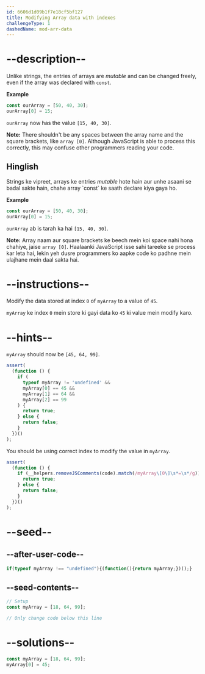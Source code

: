 ```yaml
---
id: 6606d1d09b1f7e18cf5bf127
title: Modifying Array data with indexes
challengeType: 1
dashedName: mod-arr-data
---
```


# --description--

Unlike strings, the entries of arrays are <dfn>mutable</dfn> and can be changed freely, even if the array was declared with `const`.

**Example**

```js
const ourArray = [50, 40, 30];
ourArray[0] = 15;
```

`ourArray` now has the value `[15, 40, 30]`.

**Note:** There shouldn't be any spaces between the array name and the square brackets, like `array [0]`. Although JavaScript is able to process this correctly, this may confuse other programmers reading your code.
<h2>Hinglish</h2>
Strings ke vipreet, arrays ke entries <dfn>mutable</dfn> hote hain aur unhe asaani se badal sakte hain, chahe array `const` ke saath declare kiya gaya ho.

**Example**

```js
const ourArray = [50, 40, 30];
ourArray[0] = 15;
```

`ourArray` ab is tarah ka hai `[15, 40, 30]`.

**Note:** Array naam aur square brackets ke beech mein koi space nahi hona chahiye, jaise `array [0]`. Haalaanki JavaScript isse sahi tareeke se process kar leta hai, lekin yeh dusre programmers ko aapke code ko padhne mein ulajhane mein daal sakta hai.

# --instructions--

Modify the data stored at index `0` of `myArray` to a value of `45`.

`myArray` ke index `0` mein store ki gayi data ko `45` ki value mein modify karo.

# --hints--

`myArray` should now be `[45, 64, 99]`.

```js
assert(
  (function () {
    if (
      typeof myArray != 'undefined' &&
      myArray[0] == 45 &&
      myArray[1] == 64 &&
      myArray[2] == 99
    ) {
      return true;
    } else {
      return false;
    }
  })()
);
```

You should be using correct index to modify the value in `myArray`.

```js
assert(
  (function () {
    if (__helpers.removeJSComments(code).match(/myArray\[0\]\s*=\s*/g)) {
      return true;
    } else {
      return false;
    }
  })()
);
```

# --seed--

## --after-user-code--

```js
if(typeof myArray !== "undefined"){(function(){return myArray;})();}
```

## --seed-contents--

```js
// Setup
const myArray = [18, 64, 99];

// Only change code below this line

```

# --solutions--

```js
const myArray = [18, 64, 99];
myArray[0] = 45;
```
